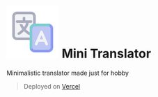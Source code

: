 # ![App icon](public/favicon.svg) Mini Translator

Minimalistic translator made just for hobby

> Deployed on [Vercel](https://translator.nandous.com/)
